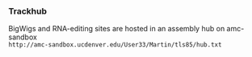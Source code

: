 ### Trackhub 
  BigWigs and RNA-editing sites are hosted in an assembly hub on amc-sandbox  
  `http://amc-sandbox.ucdenver.edu/User33/Martin/tls85/hub.txt`
